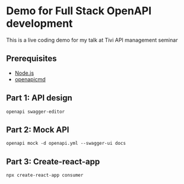# Demo for Full Stack OpenAPI development

This is a live coding demo for my talk at Tivi API management seminar

## Prerequisites

- [Node.js](https://nodejs.org)
- [openapicmd](https://github.com/anttiviljami/openapicmd)

## Part 1: API design

```
openapi swagger-editor
```

## Part 2: Mock API

```
openapi mock -d openapi.yml --swagger-ui docs
```

## Part 3: Create-react-app

```
npx create-react-app consumer
```

